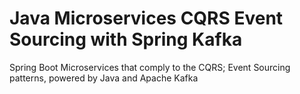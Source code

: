 # Java Microservices CQRS Event Sourcing with Spring Kafka
Spring Boot Microservices that comply to the CQRS; Event Sourcing patterns, powered by Java and Apache Kafka
